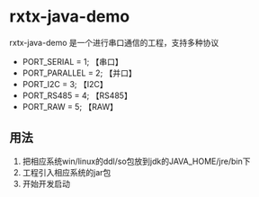 # rxtx-java-demo
rxtx-java-demo 是一个进行串口通信的工程，支持多种协议
*  PORT_SERIAL = 1; 【串口】
*  PORT_PARALLEL = 2; 【并口】
*  PORT_I2C = 3; 【I2C】
*  PORT_RS485 = 4; 【RS485】
*  PORT_RAW = 5; 【RAW】

## 用法
1.  把相应系统win/linux的ddl/so包放到jdk的JAVA_HOME/jre/bin下
2.  工程引入相应系统的jar包
3.  开始开发启动